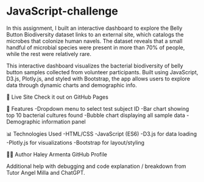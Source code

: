 # JavaScript-challenge
In this assignment, I built an interactive dashboard to explore the Belly Button Biodiversity dataset links to an external site, which catalogs the microbes that colonize human navels.  The dataset reveals that a small handful of microbial species were present in more than 70% of people, while the rest were relatively rare.

This interactive dashboard visualizes the bacterial biodiversity of belly button samples collected from volunteer participants. Built using JavaScript, D3.js, Plotly.js, and styled with Bootstrap, the app allows users to explore data through dynamic charts and demographic info.

📍 Live Site
Check it out on GitHub Pages

🚀 Features
-Dropdown menu to select test subject ID
-Bar chart showing top 10 bacterial cultures found
-Bubble chart displaying all sample data
-Demographic information panel

📊 Technologies Used
-HTML/CSS
-JavaScript (ES6)
-D3.js for data loading
-Plotly.js for visualizations
-Bootstrap for layout/styling

👩‍💻 Author
Haley Armenta
GitHub Profile

Additional help with debugging and code explanation / breakdown from Tutor Angel Milla and ChatGPT.

